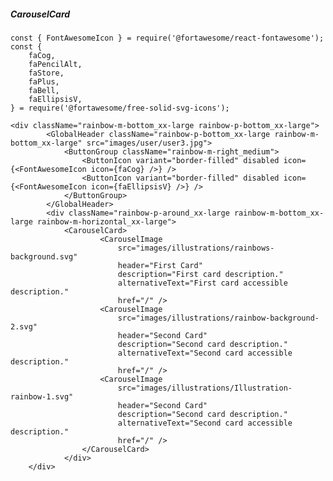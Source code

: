 ##### CarouselCard

    const { FontAwesomeIcon } = require('@fortawesome/react-fontawesome');
    const {
        faCog,
        faPencilAlt,
        faStore,
        faPlus,
        faBell,
        faEllipsisV,
    } = require('@fortawesome/free-solid-svg-icons');

    <div className="rainbow-m-bottom_xx-large rainbow-p-bottom_xx-large">
            <GlobalHeader className="rainbow-p-bottom_xx-large rainbow-m-bottom_xx-large" src="images/user/user3.jpg">
                <ButtonGroup className="rainbow-m-right_medium">
                    <ButtonIcon variant="border-filled" disabled icon={<FontAwesomeIcon icon={faCog} />} />
                    <ButtonIcon variant="border-filled" disabled icon={<FontAwesomeIcon icon={faEllipsisV} />} />
                </ButtonGroup>
            </GlobalHeader>
            <div className="rainbow-p-around_xx-large rainbow-m-bottom_xx-large rainbow-m-horizontal_xx-large">
                <CarouselCard>
                        <CarouselImage
                            src="images/illustrations/rainbows-background.svg"
                            header="First Card"
                            description="First card description."
                            alternativeText="First card accessible description."
                            href="/" />
                        <CarouselImage
                            src="images/illustrations/rainbow-background-2.svg"
                            header="Second Card"
                            description="Second card description."
                            alternativeText="Second card accessible description."
                            href="/" />
                        <CarouselImage
                            src="images/illustrations/Illustration-rainbow-1.svg"
                            header="Second Card"
                            description="Second card description."
                            alternativeText="Second card accessible description."
                            href="/" />
                    </CarouselCard>
                </div>
        </div>
